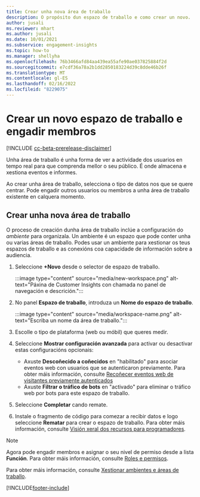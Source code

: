 ```yaml
---
title: Crear unha nova área de traballo
description: O propósito dun espazo de traballo e como crear un novo.
author: jusali
ms.reviewer: mhart
ms.author: jusali
ms.date: 10/01/2021
ms.subservice: engagement-insights
ms.topic: how-to
ms.manager: shellyha
ms.openlocfilehash: 76b3466afd84aa439ea55afe90ae037825884f2d
ms.sourcegitcommit: e7cdf36a78a2b1dd2850183224d39c8dde46b26f
ms.translationtype: MT
ms.contentlocale: gl-ES
ms.lasthandoff: 02/16/2022
ms.locfileid: "8229075"
---
```

# <a name="create-a-new-workspace-and-add-members"></a>Crear un novo espazo de traballo e engadir membros

[!INCLUDE [cc-beta-prerelease-disclaimer](includes/cc-beta-prerelease-disclaimer.md)]

Unha área de traballo é unha forma de ver a actividade dos usuarios en tempo real para que comprenda mellor o seu público. É onde almacena e xestiona eventos e informes.

Ao crear unha área de traballo, selecciona o tipo de datos nos que se quere centrar. Pode engadir outros usuarios ou membros a unha área de traballo existente en calquera momento. 

## <a name="create-a-new-workspace"></a>Crear unha nova área de traballo

O proceso de creación dunha área de traballo inclúe a configuración do *ambiente* para organizala. Un ambiente é un espazo que pode conter unha ou varias áreas de traballo. Podes usar un ambiente para xestionar os teus espazos de traballo e as conexións coa capacidade de información sobre a audiencia.

1. Seleccione **+Novo** desde o selector de espazo de traballo.

   :::image type="content" source="media/new-workspace.png" alt-text="Páxina de Customer Insights con chamada no panel de navegación e descrición.":::

1. No panel **Espazo de traballo**, introduza un **Nome do espazo de traballo**.

   :::image type="content" source="media/workspace-name.png" alt-text="Escriba un nome da área de traballo.":::

1. Escolle o tipo de plataforma (web ou móbil) que queres medir.

1. Seleccione **Mostrar configuración avanzada** para activar ou desactivar estas configuracións opcionais:

   - Axuste **Descoñecido a coñecidos** en "habilitado" para asociar eventos web con usuarios que se autenticaron previamente. Para obter máis información, consulte [Recoñecer eventos web de visitantes previamente autenticados](unknown-to-known.md)
   - Axuste **Filtrar o tráfico de bots** en "activado" para eliminar o tráfico web por bots para este espazo de traballo. 

1. Seleccione **Completar** cando remate. 

1. Instale o fragmento de código para comezar a recibir datos e logo seleccione **Rematar** para crear o espazo de traballo. Para obter máis información, consulte [Visión xeral dos recursos para programadores](developer-resources.md).

> [!NOTE]
> Agora pode engadir membros e asignar o seu nivel de permiso desde a lista **Función**. Para obter máis información, consulte [Roles e permisos](user-roles.md). 

Para obter máis información, consulte [Xestionar ambientes e áreas de traballo](manage-environments-workspaces.md).


[!INCLUDE[footer-include](../includes/footer-banner.md)]
